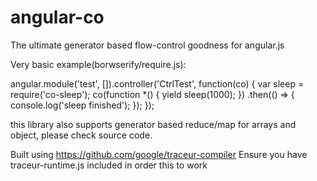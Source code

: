 # angular-co
The ultimate generator based flow-control goodness for angular.js

Very basic example(borwserify/require.js):

  angular.module('test', []).controller('CtrlTest', function(co) {
    var sleep = require('co-sleep');
    co(function *() {
      yield sleep(1000);
    })
    .then(() => {
      console.log('sleep finished');
    });
  });

this library also supports generator based reduce/map for arrays and object, please check source code.

Built using https://github.com/google/traceur-compiler
Ensure you have traceur-runtime.js included in order this to work
